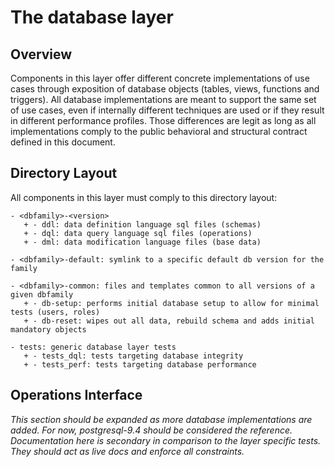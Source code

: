 # The database layer

## Overview

Components in this layer offer different concrete implementations of use cases through exposition of database objects (tables, views, functions and triggers). All database implementations are meant to support the same set of use cases, even if internally different techniques are used or if they result in different performance profiles. Those differences are legit as long as all implementations comply to the public behavioral and structural contract defined in this document.

## Directory Layout

All components in this layer must comply to this directory layout:

```
- <dbfamily>-<version>
   + - ddl: data definition language sql files (schemas)
   + - dql: data query language sql files (operations)
   + - dml: data modification language files (base data)

- <dbfamily>-default: symlink to a specific default db version for the family

- <dbfamily>-common: files and templates common to all versions of a given dbfamily
   + - db-setup: performs initial database setup to allow for minimal tests (users, roles)
   + - db-reset: wipes out all data, rebuild schema and adds initial mandatory objects

- tests: generic database layer tests
   + - tests_dql: tests targeting database integrity
   + - tests_perf: tests targeting database performance

```

## Operations Interface

_This section should be expanded as more database implementations are added. For now, postgresql-9.4 should be considered the reference. Documentation here is secondary in comparison to the layer specific tests. They should act as live docs and enforce all constraints._
